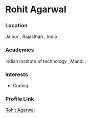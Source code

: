 # Rohit Agarwal
### Location
Jaipur , Rajasthan , India

### Academics
Indian institute of technology , Mandi .

### Interests

- Coding 

### Profile Link

[Rohit Agarwal](https://github.com/agarwalr98)
